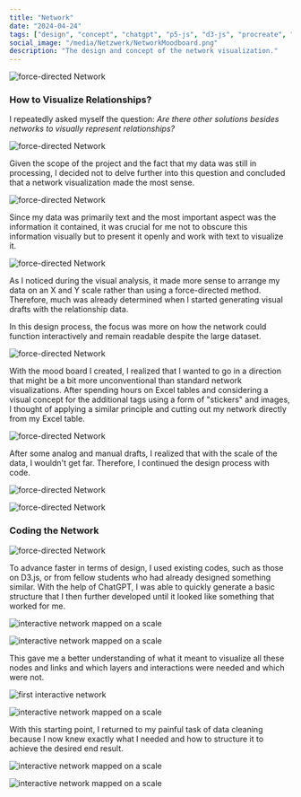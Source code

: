 ```yaml
---
title: "Network"
date: "2024-04-24"
tags: ["design", "concept", "chatgpt", "p5-js", "d3-js", "procreate", "pinterest", "moodboard", "play"]
social_image: "/media/Netzwerk/NetworkMoodboard.png"
description: "The design and concept of the network visualization."
---
```


![force-directed Network](/media/Netzwerk/NetworkMoodboard.png)

### How to Visualize Relationships?

I repeatedly asked myself the question:
*Are there other solutions besides networks to visually represent relationships?*

![force-directed Network](/media/Netzwerk/NetzwerkInspo01.png)

Given the scope of the project and the fact that my data was still in processing, I decided not to delve further into this question and concluded that a network visualization made the most sense.

![force-directed Network](/media/Netzwerk/Netzwerk03.png)

Since my data was primarily text and the most important aspect was the information it contained, it was crucial for me not to obscure this information visually but to present it openly and work with text to visualize it.

![force-directed Network](/media/Netzwerk/Netzwerk04.png)

As I noticed during the visual analysis, it made more sense to arrange my data on an X and Y scale rather than using a force-directed method. Therefore, much was already determined when I started generating visual drafts with the relationship data.

In this design process, the focus was more on how the network could function interactively and remain readable despite the large dataset.

![force-directed Network](/media/Netzwerk/Netzwerk02.png)

With the mood board I created, I realized that I wanted to go in a direction that might be a bit more unconventional than standard network visualizations. After spending hours on Excel tables and considering a visual concept for the additional tags using a form of "stickers" and images, I thought of applying a similar principle and cutting out my network directly from my Excel table.

![force-directed Network](/media/Netzwerk/excel_characters2.png)

After some analog and manual drafts, I realized that with the scale of the data, I wouldn't get far. Therefore, I continued the design process with code.

![force-directed Network](/media/Netzwerk/Netzwerk05.png)

![force-directed Network](/media/Netzwerk/netzwerk06.png)

### Coding the Network

![force-directed Network](/media/Netzwerk/force-directed.png)

To advance faster in terms of design, I used existing codes, such as those on D3.js, or from fellow students who had already designed something similar. With the help of ChatGPT, I was able to quickly generate a basic structure that I then further developed until it looked like something that worked for me.

![interactive network mapped on a scale](/media/Netzwerk/netz.png)

![interactive network mapped on a scale](/media/Netzwerk/network-scale26.png)

This gave me a better understanding of what it meant to visualize all these nodes and links and which layers and interactions were needed and which were not.

![first interactive network](/media/Netzwerk/scaleNetz.png)

![interactive network mapped on a scale](/media/Netzwerk/network-scale25.png)

With this starting point, I returned to my painful task of data cleaning because I now knew exactly what I needed and how to structure it to achieve the desired end result.

![interactive network mapped on a scale](/media/Netzwerk/scaleNet.png)

![interactive network mapped on a scale](/media/Netzwerk/network-scale.png)
